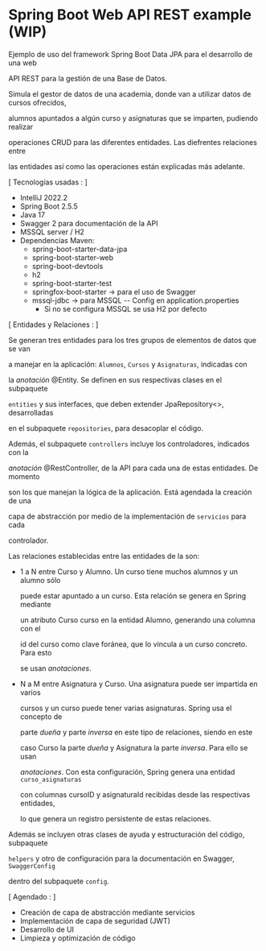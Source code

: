 # Spring Boot Web API REST example  (WIP)

Ejemplo de uso del framework Spring Boot Data JPA para el desarrollo de una web

API REST para la gestión de una Base de Datos.

Simula el gestor de datos de una academia, donde van a utilizar datos de cursos ofrecidos,

alumnos apuntados a algún curso y asignaturas que se imparten, pudiendo realizar

operaciones CRUD para las diferentes entidades. Las diefrentes relaciones entre

las entidades así como las operaciones están explicadas más adelante.

[ Tecnologías usadas : ]

- IntelliJ 2022.2
- Spring Boot 2.5.5
- Java 17
- Swagger 2 para documentación de la API
- MSSQL server / H2
- Dependencias Maven:
    * spring-boot-starter-data-jpa
    * spring-boot-starter-web
    * spring-boot-devtools
    * h2
    * spring-boot-starter-test
    * springfox-boot-starter -> para el uso de Swagger
    * mssql-jdbc -> para MSSQL -- Config en application.properties
        * Si no se configura MSSQL se usa H2 por defecto

[ Entidades y Relaciones : ]

Se generan tres entidades para los tres grupos de elementos de datos que se van

a manejar en la aplicación: `Alumnos`, `Cursos` y `Asignaturas`, indicadas con

la *anotación* @Entity. Se definen en sus respectivas clases en el subpaquete

`entities` y sus interfaces, que deben extender JpaRepository<>, desarrolladas

en el subpaquete `repositories`, para desacoplar el código.

Además, el subpaquete `controllers` incluye los controladores, indicados con la

*anotación* @RestController, de la API para cada una de estas entidades. De momento

son los que manejan la lógica de la aplicación. Está agendada la creación de una

capa de abstracción por medio de la implementación de `servicios` para cada

controlador.

Las relaciones establecidas entre las entidades de la son:

- 1 a N entre Curso y Alumno. Un curso tiene muchos alumnos y un alumno sólo

  puede estar apuntado a un curso. Esta relación se genera en Spring mediante

  un atributo Curso curso en la entidad Alumno, generando una columna con el

  id del curso como clave foránea, que lo vincula a un curso concreto. Para esto

  se usan *anotaciones*.
- N a M entre Asignatura y Curso. Una asignatura puede ser impartida en varios

  cursos y un curso puede tener varias asignaturas. Spring usa el concepto de

  parte *dueña* y parte *inversa* en este tipo de relaciones, siendo en este

  caso Curso la parte *dueña* y Asignatura la parte *inversa*. Para ello se usan

  *anotaciones*. Con esta configuración, Spring genera una entidad `curso_asignaturas`

  con columnas cursoID y asignaturaId recibidas desde las respectivas entidades,

  lo que genera un registro persistente de estas relaciones.

Además se incluyen otras clases de ayuda y estructuración del código, subpaquete

`helpers` y otro de configuración para la documentación en Swagger, `SwaggerConfig`

dentro del subpaquete `config`.

[ Agendado : ]

- Creación de capa de abstracción mediante servicios
- Implementación de capa de seguridad (JWT)
- Desarrollo de UI
- Limpieza y optimización de código

        
